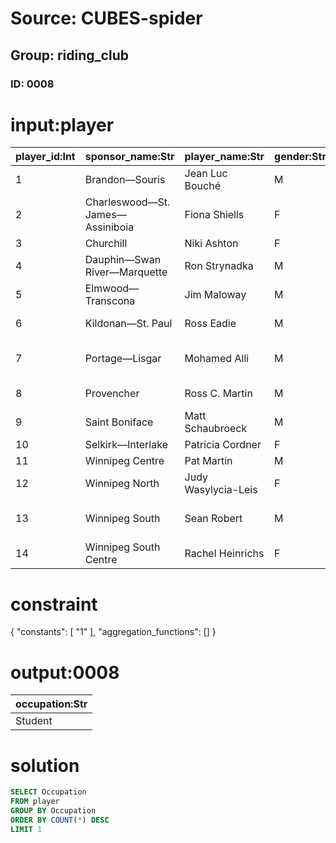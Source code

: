 # Source: CUBES-spider
## Group: riding_club
### ID: 0008

# input:player

| player_id:Int | sponsor_name:Str | player_name:Str | gender:Str | residence:Str | occupation:Str | votes:Int | rank:Str |
|---|---|---|---|---|---|---|---|
| 1 | Brandon—Souris | Jean Luc Bouché | M | Brandon | Locomotive Engineer | 6055 | 2nd |
| 2 | Charleswood—St. James—Assiniboia | Fiona Shiells | F | Winnipeg | Ministerial Assistant | 7190 | 3rd |
| 3 | Churchill | Niki Ashton | F | Thompson | Researcher | 8734 | 1st |
| 4 | Dauphin—Swan River—Marquette | Ron Strynadka | M | Birtle | Retired | 4914 | 2nd |
| 5 | Elmwood—Transcona | Jim Maloway | M | Winnipeg | Small Businessman | 14355 | 1st |
| 6 | Kildonan—St. Paul | Ross Eadie | M | Winnipeg | Self Employed / Consultant | 12093 | 2nd |
| 7 | Portage—Lisgar | Mohamed Alli | M | Winnipeg | Distribution Centre Associate | 2353 | 4th |
| 8 | Provencher | Ross C. Martin | M | Oakbank | Design Coordinator | 4947 | 2nd |
| 9 | Saint Boniface | Matt Schaubroeck | M | Winnipeg | Student | 5502 | 3rd |
| 10 | Selkirk—Interlake | Patricia Cordner | F | Selkirk | Retired | 9506 | 2nd |
| 11 | Winnipeg Centre | Pat Martin | M | Winnipeg | Parliamentarian | 12285 | 1st |
| 12 | Winnipeg North | Judy Wasylycia-Leis | F | Winnipeg | Parliamentarian | 14097 | 1st |
| 13 | Winnipeg South | Sean Robert | M | Winnipeg | Product Consultant - MLCC | 4673 | 3rd |
| 14 | Winnipeg South Centre | Rachel Heinrichs | F | Winnipeg | Student | 5490 | 3rd |

# constraint

{
  "constants": [
    "1"
  ],
  "aggregation_functions": []
}

# output:0008

| occupation:Str |
|---|
| Student |

# solution

```sql
SELECT Occupation
FROM player
GROUP BY Occupation
ORDER BY COUNT(*) DESC
LIMIT 1
```
